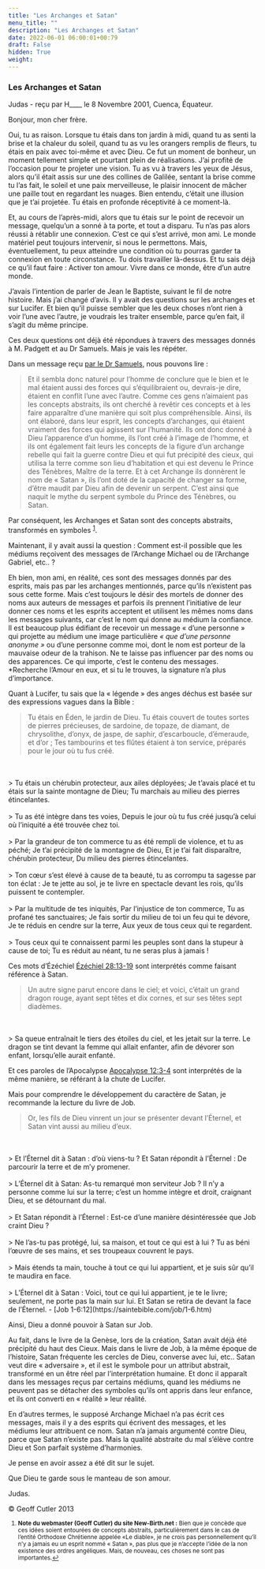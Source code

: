 ```yaml
---
title: "Les Archanges et Satan"
menu_title: ""
description: "Les Archanges et Satan"
date: 2022-06-01 06:00:01+00:79
draft: False
hidden: True
weight:
---
```

### Les Archanges et Satan

Judas - reçu par H____ le 8 Novembre 2001, Cuenca, Équateur.

Bonjour, mon cher frère.

Oui, tu as raison. Lorsque tu étais dans ton jardin à midi, quand tu as senti la brise et la chaleur du soleil, quand tu as vu les orangers remplis de fleurs, tu étais en paix avec toi-même et avec Dieu. Ce fut un moment de bonheur, un moment tellement simple et pourtant plein de réalisations. J’ai profité de l’occasion pour te projeter une vision. Tu as vu à travers les yeux de Jésus, alors qu’il était assis sur une des collines de Galilée, sentant la brise comme tu l’as fait, le soleil et une paix merveilleuse, le plaisir innocent de mâcher une paille tout en regardant les nuages. Bien entendu, c’était une illusion que je t’ai projetée. Tu étais en profonde réceptivité à ce moment-là.

Et, au cours de l’après-midi, alors que tu étais sur le point de recevoir un message, quelqu’un a sonné à ta porte, et tout a disparu. Tu n’as pas alors réussi à rétablir une connexion. C’est ce qui s’est arrivé, mon ami. Le monde matériel peut toujours intervenir, si nous le permettons. Mais, éventuellement, tu peux atteindre une condition où tu pourras garder ta connexion en toute circonstance. Tu dois travailler là-dessus. Et tu sais déjà ce qu’il faut faire : Activer ton amour. Vivre dans ce monde, être d’un autre monde.

J’avais l’intention de parler de Jean le Baptiste, suivant le fil de notre histoire. Mais j’ai changé d’avis. Il y avait des questions sur les archanges et sur Lucifer. Et bien qu’il puisse sembler que les deux choses n’ont rien à voir l’une avec l’autre, je voudrais les traiter ensemble, parce qu’en fait, il s’agit du même principe.

Ces deux questions ont déjà été répondues à travers des messages donnés à M. Padgett et au Dr Samuels. Mais je vais les répéter.

Dans un message reçu [par le Dr Samuels](/fr-samuels-messages/fr-revelations/fr-rev-45-1955-4-20-45-samuels-jesus/), nous pouvons lire :

> Et il sembla donc naturel pour l’homme de conclure que le bien et le mal étaient aussi des forces qui s’équilibraient ou, devrais-je dire, étaient en conflit l’une avec l’autre. Comme ces gens n’aimaient pas les concepts abstraits, ils ont cherché  à revêtir ces concepts et à les faire apparaître d’une manière qui soit plus compréhensible. Ainsi, ils ont élaboré, dans leur esprit, les concepts d’archanges, qui étaient vraiment des forces qui agissent sur l’humanité. Ils ont donc donné à Dieu l’apparence d’un homme, ils l’ont créé à l’image de l’homme, et ils ont également fait leurs les concepts de la figure d’un archange rebelle qui fait la guerre contre Dieu et qui fut précipité des cieux, qui utilisa la terre comme son lieu d’habitation et qui est devenu le Prince des Ténèbres, Maître de la terre. Et à cet Archange ils donnèrent le nom de « Satan », ils l’ont doté de la capacité de changer sa forme, d’être maudit par Dieu afin de devenir un serpent. C’est ainsi que naquit le mythe du serpent symbole du Prince des Ténèbres, ou Satan.

Par conséquent, les Archanges et Satan sont des concepts abstraits, transformés en symboles <sup id="a1">[1](#f1)</sup>.

Maintenant, il y avait aussi la question : Comment est-il possible que les médiums reçoivent des messages de l’Archange Michael ou de l’Archange Gabriel, etc.. ?

Eh bien, mon ami, en réalité, ces sont des messages donnés par des esprits, mais pas par les archanges mentionnés, parce qu’ils n’existent pas sous cette forme. Mais c’est toujours le désir des mortels de donner des noms aux auteurs de messages et parfois ils prennent l’initiative de leur donner ces noms et les esprits acceptent et utilisent les mêmes noms dans les messages suivants, car c’est le nom qui donne au médium la confiance. Il est beaucoup plus édifiant de recevoir un message « d’une personne » qui projette au médium une image particulière *« que d’une personne anonyme »* ou d’une personne comme moi, dont le nom est porteur de la mauvaise odeur de la trahison. Ne te laisse pas influencer par des noms ou des apparences. Ce qui importe, c’est le contenu des messages. *Recherche l’Amour en eux, et si tu le trouves, la signature n’a plus d’importance.

Quant à Lucifer, tu sais que la « légende » des anges déchus est basée sur des  expressions vagues dans la Bible :

> Tu étais en Éden, le jardin de Dieu. Tu étais couvert de toutes sortes de pierres précieuses, de sardoine, de topaze, de diamant, de chrysolithe, d’onyx, de jaspe, de saphir, d’escarboucle, d’émeraude, et d’or ; Tes tambourins et tes flûtes étaient à ton service, préparés pour le jour où tu fus créé.
<br>
<br>
> Tu étais un chérubin protecteur, aux ailes déployées; Je t’avais placé et tu étais sur la sainte montagne de Dieu; Tu marchais au milieu des pierres étincelantes.
<br>
<br>
> Tu as été intègre dans tes voies, Depuis le jour où tu fus créé jusqu’à celui où l’iniquité a été trouvée chez toi.
<br>
<br>
> Par la grandeur de ton commerce tu as été rempli de violence, et tu as péché; Je t’ai précipité de la montagne de Dieu, Et je t’ai fait disparaître, chérubin protecteur, Du milieu des pierres étincelantes.
<br>
<br>
> Ton cœur s’est élevé à cause de ta beauté, tu as corrompu ta sagesse par ton éclat : Je te jette au sol, je te livre en spectacle devant les rois, qu’ils puissent te contempler.
<br>
<br>
> Par la multitude de tes iniquités, Par l’injustice de ton commerce, Tu as profané tes sanctuaires; Je fais sortir du milieu de toi un feu qui te dévore, Je te réduis en cendre sur la terre, Aux yeux de tous ceux qui te regardent.
<br>
<br>
> Tous ceux qui te connaissent parmi les peuples sont dans la stupeur à cause de toi; Tu es réduit au néant, tu ne seras plus à jamais !

Ces mots d’Ézéchiel [Ézéchiel 28:13-19](https://saintebible.com/ezekiel/28-13.htm) sont interprétés comme faisant référence à Satan.

> Un autre signe parut encore dans le ciel; et voici, c’était un grand dragon rouge, ayant sept têtes et dix cornes, et sur ses têtes sept diadèmes.
<br>
<br>
> Sa queue entraînait le tiers des étoiles du ciel, et les jetait sur la terre. Le dragon se tint devant la femme qui allait enfanter, afin de dévorer son enfant, lorsqu’elle aurait enfanté.

Et ces paroles de l’Apocalypse [Apocalypse 12:3-4](https://saintebible.com/revelation/12-3.htm) sont interprétés de la même manière, se référant à la chute de Lucifer.

Mais pour comprendre le développement du caractère de Satan, je recommande la lecture du livre de Job.

> Or, les fils de Dieu vinrent un jour se présenter devant l’Éternel, et Satan vint aussi au milieu d’eux.
<br>
<br>
> Et l’Éternel dit à Satan : d’où viens-tu ? Et Satan répondit à l’Éternel : De parcourir la terre et de m’y promener.
<br>
<br>
> L’Éternel dit à Satan: As-tu remarqué mon serviteur Job ? Il n’y a personne comme lui sur la terre; c’est un homme intègre et droit, craignant Dieu, et se détournant du mal.
<br>
<br>
> Et Satan répondit à l’Éternel : Est-ce d’une manière désintéressée que Job craint Dieu ?
<br>
<br>
> Ne l’as-tu pas protégé, lui, sa maison, et tout ce qui est à lui ? Tu as béni l’œuvre de ses mains, et ses troupeaux couvrent le pays.
<br>
<br>
> Mais étends ta main, touche à tout ce qui lui appartient, et je suis sûr qu’il te maudira en face.
<br>
<br>
> L’Éternel dit à Satan : Voici, tout ce qui lui appartient, je te le livre; seulement, ne porte pas la main sur lui.  Et Satan se retira de devant la face de l’Éternel. - [Job 1-6:12](https://saintebible.com/job/1-6.htm)

Ainsi, Dieu a donné pouvoir à Satan sur Job.

Au fait, dans le livre de la Genèse, lors de la création, Satan avait déjà été précipité du haut des Cieux. Mais dans le livre de Job, à la même époque de l’histoire, Satan fréquente les cercles de Dieu, converse avec lui, etc.. Satan veut dire « adversaire », et il est le symbole pour un attribut abstrait, transformé en un être réel par l’interprétation humaine. Et donc il apparaît dans les messages reçus par certains médiums, quand les médiums ne peuvent  pas se détacher des symboles qu’ils ont appris dans leur enfance, et ils ont converti en « réalité » leur réalité.

En d’autres termes, le supposé Archange Michael n’a pas écrit ces messages, mais il y a des esprits qui écrivent des messages, et les médiums leur attribuent ce nom. Satan n’a jamais argumenté contre Dieu, parce que Satan n’existe pas. Mais la qualité abstraite du mal s’élève contre Dieu et Son parfait système d’harmonies.

Je pense en avoir assez a été dit sur le sujet.

Que Dieu te garde sous le manteau de son amour.

Judas.

© Geoff Cutler 2013
<small>

1. <large id="f1"> **Note du webmaster (Geoff Cutler) du site New-Birth.net :** Bien que je concède que ces idées soient entourées de concepts abstraits, particulièrement dans le cas de l’entité Orthodoxe Chrétienne appelée «Le diable», je ne crois pas personnellement qu’il n’y a jamais eu un esprit nommé « Satan », pas plus que je n’accepte l’idée de la non existence des ordres angéliques. Mais, de nouveau, ces choses ne sont pas importantes.[↩](#a1)
